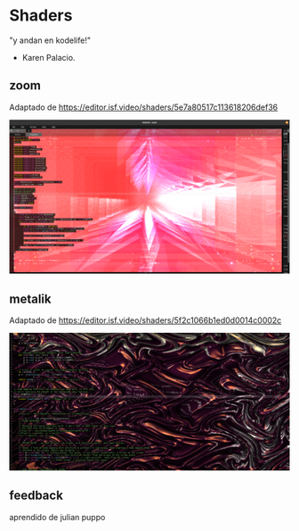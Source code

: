 # Shaders 
"y andan en kodelife!"
- Karen Palacio.

## zoom

Adaptado de https://editor.isf.video/shaders/5e7a80517c113618206def36

![zoom](zoom.png)


## metalik

Adaptado de https://editor.isf.video/shaders/5f2c1066b1ed0d0014c0002c

![metalik](metalik.png)

## feedback

aprendido de julian puppo

